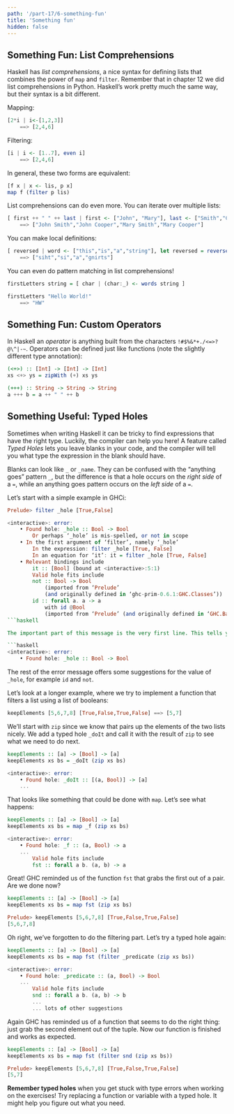 ```yaml
---
path: '/part-17/6-something-fun'
title: 'Something fun'
hidden: false
---
```




Something Fun: List Comprehensions
--------------------------------------

Haskell has _list comprehensions_, a nice syntax for defining lists that combines the power of `map` and `filter`. Remember that in chapter 12 we did list comprehensions in Python. Haskell’s work pretty much the same way, but their syntax is a bit different.

Mapping:

```haskell
[2*i | i<-[1,2,3]]
    ==> [2,4,6]
```

Filtering:
```haskell
[i | i <- [1..7], even i]
    ==> [2,4,6]
```
In general, these two forms are equivalent:

```haskell
[f x | x <- lis, p x]
map f (filter p lis)
```
List comprehensions can do even more. You can iterate over multiple lists:

```haskell
[ first ++ " " ++ last | first <- ["John", "Mary"], last <- ["Smith","Cooper"] ]
    ==> ["John Smith","John Cooper","Mary Smith","Mary Cooper"]
```
You can make local definitions:

```haskell
[ reversed | word <- ["this","is","a","string"], let reversed = reverse word ]
    ==> ["siht","si","a","gnirts"]
```

You can even do pattern matching in list comprehensions!

```haskell
firstLetters string = [ char | (char:_) <- words string ]

firstLetters "Hello World!"
    ==> "HW"
```
Something Fun: Custom Operators
------------------------------------

In Haskell an _operator_ is anything built from the characters `!#$%&*+./<=>?@\^|-~`. Operators can be defined just like functions (note the slightly different type annotation):

```haskell
(<+>) :: [Int] -> [Int] -> [Int]
xs <+> ys = zipWith (+) xs ys

(+++) :: String -> String -> String
a +++ b = a ++ " " ++ b
```

Something Useful: Typed Holes
----------------------------------

Sometimes when writing Haskell it can be tricky to find expressions that have the right type. Luckily, the compiler can help you here! A feature called _Typed Holes_ lets you leave blanks in your code, and the compiler will tell you what type the expression in the blank should have.

Blanks can look like `_` or `_name`. They can be confused with the “anything goes” pattern `_`, but the difference is that a hole occurs on the _right side_ of a `=`, while an anything goes pattern occurs on the _left side_ of a `=`.

Let’s start with a simple example in GHCi:

```haskell
Prelude> filter _hole [True,False]

<interactive>: error:
    • Found hole: _hole :: Bool -> Bool
        Or perhaps ‘_hole’ is mis-spelled, or not in scope
    • In the first argument of ‘filter’, namely ‘_hole’
        In the expression: filter _hole [True, False]
        In an equation for ‘it’: it = filter _hole [True, False]
    • Relevant bindings include
        it :: [Bool] (bound at <interactive>:5:1)
        Valid hole fits include
        not :: Bool -> Bool
            (imported from ‘Prelude’
            (and originally defined in ‘ghc-prim-0.6.1:GHC.Classes’))
        id :: forall a. a -> a
            with id @Bool
            (imported from ‘Prelude’ (and originally defined in ‘GHC.Base’))
```haskell

The important part of this message is the very first line. This tells you what type Haskell is expecting for the hole.

```haskell
<interactive>: error:
    • Found hole: _hole :: Bool -> Bool
```

The rest of the error message offers some suggestions for the value of `_hole`, for example `id` and `not`.

Let’s look at a longer example, where we try to implement a function that filters a list using a list of booleans:

```haskell
keepElements [5,6,7,8] [True,False,True,False] ==> [5,7]
```

We’ll start with `zip` since we know that pairs up the elements of the two lists nicely. We add a typed hole `_doIt` and call it with the result of `zip` to see what we need to do next.

```haskell
keepElements :: [a] -> [Bool] -> [a]
keepElements xs bs = _doIt (zip xs bs)

<interactive>: error:
    • Found hole: _doIt :: [(a, Bool)] -> [a]
    ...
```

That looks like something that could be done with `map`. Let’s see what happens:

```haskell
keepElements :: [a] -> [Bool] -> [a]
keepElements xs bs = map _f (zip xs bs)

<interactive>: error:
    • Found hole: _f :: (a, Bool) -> a
    ...
        Valid hole fits include
        fst :: forall a b. (a, b) -> a
```

Great! GHC reminded us of the function `fst` that grabs the first out of a pair. Are we done now?

```haskell
keepElements :: [a] -> [Bool] -> [a]
keepElements xs bs = map fst (zip xs bs)

Prelude> keepElements [5,6,7,8] [True,False,True,False]
[5,6,7,8]
```

Oh right, we’ve forgotten to do the filtering part. Let’s try a typed hole again:

```haskell
keepElements :: [a] -> [Bool] -> [a]
keepElements xs bs = map fst (filter _predicate (zip xs bs))

<interactive>: error:
    • Found hole: _predicate :: (a, Bool) -> Bool
    ...
        Valid hole fits include
        snd :: forall a b. (a, b) -> b
        ...
        ... lots of other suggestions
```

Again GHC has reminded us of a function that seems to do the right thing: just grab the second element out of the tuple. Now our function is finished and works as expected.

```haskell
keepElements :: [a] -> [Bool] -> [a]
keepElements xs bs = map fst (filter snd (zip xs bs))

Prelude> keepElements [5,6,7,8] [True,False,True,False]
[5,7]
```

**Remember typed holes** when you get stuck with type errors when working on the exercises! Try replacing a function or variable with a typed hole. It might help you figure out what you need.
